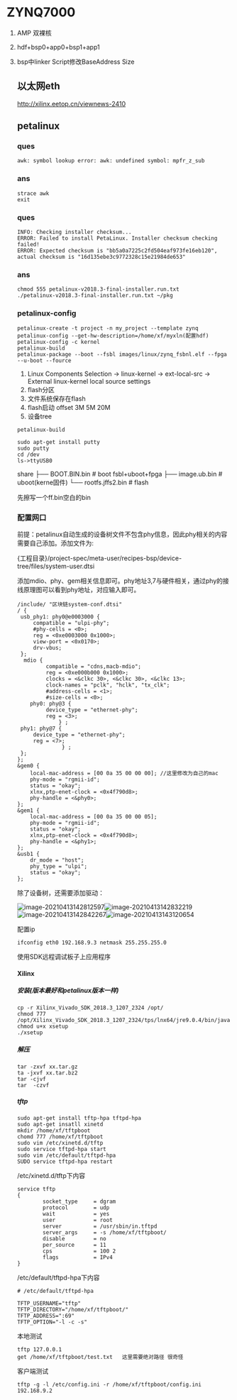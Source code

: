 # ZYNQ7000

1. AMP 双裸核

2. hdf+bsp0+app0+bsp1+app1

3. bsp中linker Script修改BaseAddress Size

   ## 以太网eth

   http://xilinx.eetop.cn/viewnews-2410

   

   ## petalinux

   ### ques

   ```
   awk: symbol lookup error: awk: undefined symbol: mpfr_z_sub
   ```

   ### ans

   ```
   strace awk
   exit
   ```

   ### ques
   
   ```
   INFO: Checking installer checksum...
   ERROR: Failed to install PetaLinux. Installer checksum checking failed!
   ERROR: Expected checksum is "bb5a0a7225c2fd504eaf973fe16eb120", actual checksum is "16d135ebe3c9772328c15e21984de653"
   ```
   
   ### ans
   
   ```
   chmod 555 petalinux-v2018.3-final-installer.run.txt
   ./petalinux-v2018.3-final-installer.run.txt ~/pkg
   ```
   
   ### petalinux-config
   
   ```
   petalinux-create -t project -n my_project --template zynq
   petalinux-config --get-hw-description=/home/xf/myxln(配置hdf)
   petalinux-config -c kernel
   petalinux-build	
   petalinux-package --boot --fsbl images/linux/zynq_fsbnl.elf --fpga --u-boot --fource
   ```
   
   1. Linux Components Selection -> linux-kernel -> ext-local-src -> External linux-kernel local source settings 
   2. flash分区
   3. 文件系统保存在flash 
   4. flash启动 offset 3M 5M 20M
   5. 设备tree
   
   ```
   petalinux-build
   ```
   
   ```
   sudo apt-get install putty
   sudo putty
   cd /dev
   ls->ttyUSB0
   ```
   
   share
       ├── BOOT.BIN.bin	# boot  fsbl+uboot+fpga
       ├── image.ub.bin	 # uboot(kerne固件)
       └── rootfs.jffs2.bin	# flash
   
   先擦写一个ff.bin空白的bin
   
   ### 配置网口
   
   前提：petalinux自动生成的设备树文件不包含phy信息，因此phy相关的内容需要自己添加。添加文件为:
   
   {工程目录}/project-spec/meta-user/recipes-bsp/device-tree/files/system-user.dtsi
   
   添加mdio、phy、gem相关信息即可。phy地址3,7与硬件相关，通过phy的接线原理图可以看到phy地址，对应输入即可。
   
   ```
   /include/ "区块链system-conf.dtsi"
   / {
   	usb_phy1: phy0@e0003000 {
   		compatible = "ulpi-phy";
   		#phy-cells = <0>;
   		reg = <0xe0003000 0x1000>;
   		view-port = <0x0170>;
   		drv-vbus;
   	};
   	 mdio {
            compatible = "cdns,macb-mdio";
            reg = <0xe000b000 0x1000>;
            clocks = <&clkc 30>, <&clkc 30>, <&clkc 13>;
            clock-names = "pclk", "hclk", "tx_clk";
            #address-cells = <1>;
            #size-cells = <0>;
       phy0: phy@3 {
            device_type = "ethernet-phy";
            reg = <3>;
            	} ;    
   	phy1: phy@7 {
   		device_type = "ethernet-phy";
   		reg = <7>;
          		 } ;
   	};
   };	
   &gem0 {
       local-mac-address = [00 0a 35 00 00 00];	//这里修改为自己的mac
       phy-mode = "rgmii-id";
       status = "okay";
       xlnx,ptp-enet-clock = <0x4f790d8>;
       phy-handle = <&phy0>;
   };
   &gem1 {
       local-mac-address = [00 0a 35 00 00 05];
       phy-mode = "rgmii-id";
       status = "okay";
       xlnx,ptp-enet-clock = <0x4f790d8>;
       phy-handle = <&phy1>;
   };
   &usb1 {
       dr_mode = "host";
       phy_type = "ulpi";
       status = "okay";
   };
   ```
   
   除了设备树，还需要添加驱动：
   
   ![image-20210413142812597](/home/xf/.config/Typora/typora-user-images/image-20210413142812597.png)![image-20210413142832219](/home/xf/.config/Typora/typora-user-images/image-20210413142832219.png)![image-20210413142842267](/home/xf/.config/Typora/typora-user-images/image-20210413142842267.png)![image-20210413143120654](/home/xf/.config/Typora/typora-user-images/image-20210413143120654.png)
   
   配置ip
   
   ```
   ifconfig eth0 192.168.9.3 netmask 255.255.255.0
   ```
   
   使用SDK远程调试板子上应用程序
   
   
   
   
   
   #### Xilinx
   
   ##### 安装(版本最好和petalinux版本一样)
   
   ```
   cp -r Xilinx_Vivado_SDK_2018.3_1207_2324 /opt/
   chmod 777 /opt/Xilinx_Vivado_SDK_2018.3_1207_2324/tps/lnx64/jre9.0.4/bin/java	
   chmod u+x xsetup
   ./xsetup
   ```
   
   ##### 解压
   
   ```
   tar -zxvf xx.tar.gz
   ta -jxvf xx.tar.bz2
   tar -cjvf 
   tar	-czvf
   ```
   
   ##### tftp
   
   ```
   sudo apt-get install tftp-hpa tftpd-hpa
   sudo apt-get insatll xinetd
   mkdir /home/xf/tftpboot
   chomd 777 /home/xf/tftpboot
   sudo vim /etc/xinetd.d/tftp
   sudo service tftpd-hpa start
   sudo vim /etc/default/tftpd-hpa
   SUDO service tftpd-hpa restart
   ```
   
   /etc/xinetd.d/tftp下内容
   
   ```
   service tftp
   {
           socket_type     = dgram
           protocol        = udp
           wait            = yes
           user            = root
           server          = /usr/sbin/in.tftpd
           server_args     = -s /home/xf/tftpboot/
           disable         = no
           per_source      = 11
           cps             = 100 2
           flags           = IPv4
   }
   ```
   
   /etc/default/tftpd-hpa下内容
   
   ```
   # /etc/default/tftpd-hpa
   
   TFTP_USERNAME="tftp"
   TFTP_DIRECTORY="/home/xf/tftpboot/"
   TFTP_ADDRESS=":69"
   TFTP_OPTION="-l -c -s"
   ```
   
   本地测试
   
   ```
   tftp 127.0.0.1
   get /home/xf/tftpboot/test.txt	这里需要绝对路径 很奇怪
   ```
   
   客户端测试
   
   ```
   tftp -g -l /etc/config.ini -r /home/xf/tftpboot/config.ini 192.168.9.2
   ```
   
   
   
   